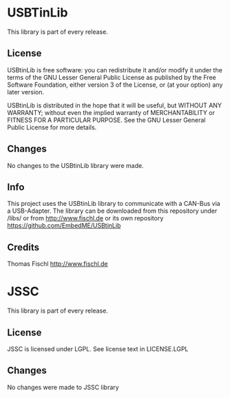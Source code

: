 # USBTinLib

This library is part of every release.

## License

USBtinLib is free software: you can redistribute it and/or modify it under the terms of the GNU Lesser General Public License as published by the Free Software Foundation, either version 3 of the License, or (at your option) any later version.

USBtinLib is distributed in the hope that it will be useful, but WITHOUT ANY WARRANTY; without even the implied warranty of MERCHANTABILITY or FITNESS FOR A PARTICULAR PURPOSE. See the GNU Lesser General Public License for more details.

## Changes
No changes to the USBtinLib library were made.

## Info
This project uses the USBtinLib library to communicate with a 
CAN-Bus via a USB-Adapter. 
The library can be downloaded from this repository under /libs/
or from http://www.fischl.de or its own 
repository https://github.com/EmbedME/USBtinLib

## Credits
Thomas Fischl
http://www.fischl.de

# JSSC

This library is part of every release.

## License
JSSC is licensed under LGPL. See license text in LICENSE.LGPL

## Changes
No changes were made to JSSC library

